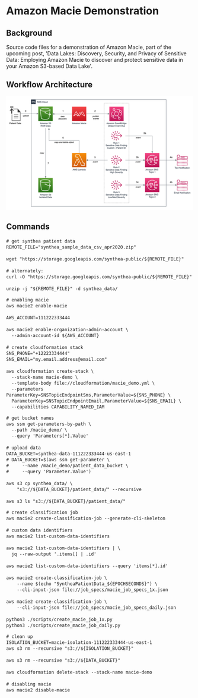 # Amazon Macie Demonstration

## Background

Source code files for a demonstration of Amazon Macie, part of the upcoming post, 'Data Lakes: Discovery, Security, and Privacy of Sensitive Data: Employing Amazon Macie to discover and protect sensitive data in your Amazon S3-based Data Lake'.

## Workflow Architecture

![Workflow Architecture](./diagram/Macie.png)

## Commands

```shell script
# get synthea patient data
REMOTE_FILE="synthea_sample_data_csv_apr2020.zip"

wget "https://storage.googleapis.com/synthea-public/${REMOTE_FILE}"

# alternately:
curl -O "https://storage.googleapis.com/synthea-public/${REMOTE_FILE}"

unzip -j "${REMOTE_FILE}" -d synthea_data/
```

```shell script
# enabling macie
aws macie2 enable-macie

AWS_ACCOUNT=111222333444

aws macie2 enable-organization-admin-account \
  --admin-account-id ${AWS_ACCOUNT}

# create cloudformation stack
SNS_PHONE="+12223334444"
SNS_EMAIL="my.email.address@email.com"

aws cloudformation create-stack \
  --stack-name macie-demo \
  --template-body file://cloudformation/macie_demo.yml \
  --parameters ParameterKey=SNSTopicEndpointSms,ParameterValue=${SNS_PHONE} \
  ParameterKey=SNSTopicEndpointEmail,ParameterValue=${SNS_EMAIL} \
  --capabilities CAPABILITY_NAMED_IAM
```

```shell script
# get bucket names
aws ssm get-parameters-by-path \
  --path /macie_demo/ \
  --query 'Parameters[*].Value'

# upload data
DATA_BUCKET=synthea-data-111222333444-us-east-1
# DATA_BUCKET=$(aws ssm get-parameter \
#     --name /macie_demo/patient_data_bucket \
#     --query 'Parameter.Value')

aws s3 cp synthea_data/ \
    "s3://${DATA_BUCKET}/patient_data/" --recursive

aws s3 ls "s3://${DATA_BUCKET}/patient_data/"
```

```shell script
# create classification job
aws macie2 create-classification-job --generate-cli-skeleton

# custom data identifiers
aws macie2 list-custom-data-identifiers

aws macie2 list-custom-data-identifiers | \
  jq --raw-output '.items[] | .id'

aws macie2 list-custom-data-identifiers --query 'items[*].id'

aws macie2 create-classification-job \
    --name $(echo "SyntheaPatientData_${EPOCHSECONDS}") \
    --cli-input-json file://job_specs/macie_job_specs_1x.json

aws macie2 create-classification-job \
    --cli-input-json file://job_specs/macie_job_specs_daily.json

python3 ./scripts/create_macie_job_1x.py
python3 ./scripts/create_macie_job_daily.py
```

```shell script
# clean up
ISOLATION_BUCKET=macie-isolation-111222333444-us-east-1
aws s3 rm --recursive "s3://${ISOLATION_BUCKET}"

aws s3 rm --recursive "s3://${DATA_BUCKET}"

aws cloudformation delete-stack --stack-name macie-demo

# disabling macie
aws macie2 disable-macie
```
